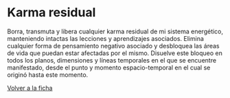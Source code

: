 # Karma residual

Borra, transmuta y libera cualquier karma residual de mi sistema energético, manteniendo intactas las lecciones y aprendizajes asociados. Elimina cualquier forma de pensamiento negativo asociado y desbloquea las áreas de vida que puedan estar afectadas por el mismo. Disuelve este bloqueo en todos los planos, dimensiones y líneas temporales en el que se encuentre manifestado, desde el punto y momento espacio-temporal en el cual se originó hasta este momento.

[Volver a la ficha](../ficha.md)

